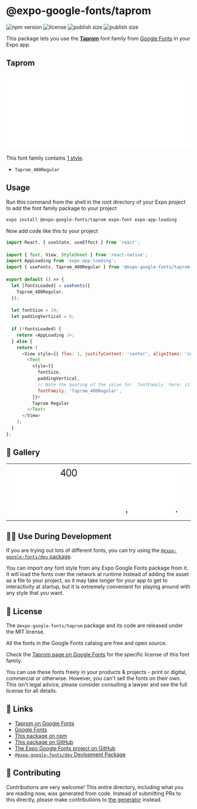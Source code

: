 # @expo-google-fonts/taprom

![npm version](https://flat.badgen.net/npm/v/@expo-google-fonts/taprom)
![license](https://flat.badgen.net/github/license/expo/google-fonts)
![publish size](https://flat.badgen.net/packagephobia/install/@expo-google-fonts/taprom)
![publish size](https://flat.badgen.net/packagephobia/publish/@expo-google-fonts/taprom)

This package lets you use the [**Taprom**](https://fonts.google.com/specimen/Taprom) font family from [Google Fonts](https://fonts.google.com/) in your Expo app.

## Taprom

![Taprom](./font-family.png)

This font family contains [1 style](#-gallery).

- `Taprom_400Regular`

## Usage

Run this command from the shell in the root directory of your Expo project to add the font family package to your project
```sh
expo install @expo-google-fonts/taprom expo-font expo-app-loading
```

Now add code like this to your project
```js
import React, { useState, useEffect } from 'react';

import { Text, View, StyleSheet } from 'react-native';
import AppLoading from 'expo-app-loading';
import { useFonts, Taprom_400Regular } from '@expo-google-fonts/taprom';

export default () => {
  let [fontsLoaded] = useFonts({
    Taprom_400Regular,
  });

  let fontSize = 24;
  let paddingVertical = 6;

  if (!fontsLoaded) {
    return <AppLoading />;
  } else {
    return (
      <View style={{ flex: 1, justifyContent: 'center', alignItems: 'center' }}>
        <Text
          style={{
            fontSize,
            paddingVertical,
            // Note the quoting of the value for `fontFamily` here; it expects a string!
            fontFamily: 'Taprom_400Regular',
          }}>
          Taprom Regular
        </Text>
      </View>
    );
  }
};

```

## 🔡 Gallery


||||
|-|-|-|
|![Taprom_400Regular](./Taprom_400Regular.ttf.png)||||


## 👩‍💻 Use During Development

If you are trying out lots of different fonts, you can try using the [`@expo-google-fonts/dev` package](https://github.com/expo/google-fonts/tree/master/font-packages/dev#readme).

You can import *any* font style from any Expo Google Fonts package from it. It will load the fonts
over the network at runtime instead of adding the asset as a file to your project, so it may take longer
for your app to get to interactivity at startup, but it is extremely convenient
for playing around with any style that you want.

## 📖 License

The `@expo-google-fonts/taprom` package and its code are released under the MIT license.

All the fonts in the Google Fonts catalog are free and open source.

Check the [Taprom page on Google Fonts](https://fonts.google.com/specimen/Taprom) for the specific license of this font family.

You can use these fonts freely in your products & projects - print or digital, commercial or otherwise. However, you can't sell the fonts on their own. This isn't legal advice, please consider consulting a lawyer and see the full license for all details.

## 🔗 Links

- [Taprom on Google Fonts](https://fonts.google.com/specimen/Taprom)
- [Google Fonts](https://fonts.google.com/)
- [This package on npm](https://www.npmjs.com/package/@expo-google-fonts/taprom)
- [This package on GitHub](https://github.com/expo/google-fonts/tree/master/font-packages/taprom)
- [The Expo Google Fonts project on GitHub](https://github.com/expo/google-fonts)
- [`@expo-google-fonts/dev` Devlopment Package](https://github.com/expo/google-fonts/tree/master/font-packages/dev)

## 🤝 Contributing

Contributions are very welcome! This entire directory, including what you are reading now, was generated from code. Instead of submitting PRs to this directly, please make contributions to [the generator](https://github.com/expo/google-fonts/tree/master/packages/generator) instead.
